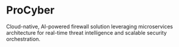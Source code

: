 # ProCyber
Cloud-native, AI-powered firewall solution leveraging microservices architecture for real-time threat intelligence and scalable security orchestration.
